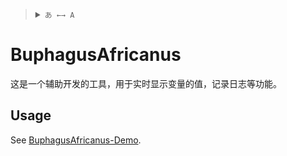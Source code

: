 <blockquote>
  <details>
    <summary>
      <code>あ ←→ A</code>
    </summary>
    <br />
    &emsp;&ensp;English
    <br />
    &emsp;&ensp;<a href="/README_CN.md">简体中文</a>
  </details>
</blockquote>

# BuphagusAfricanus

这是一个辅助开发的工具，用于实时显示变量的值，记录日志等功能。

## Usage

See [BuphagusAfricanus-Demo](https://github.com/Nekomi-Kokadaigaku/BuphagusAfricanus-Demo).
